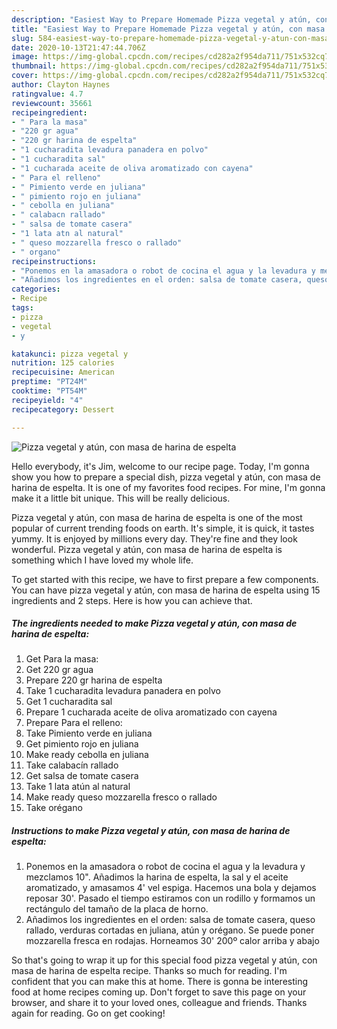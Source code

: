 ```yaml
---
description: "Easiest Way to Prepare Homemade Pizza vegetal y atún, con masa de harina de espelta"
title: "Easiest Way to Prepare Homemade Pizza vegetal y atún, con masa de harina de espelta"
slug: 584-easiest-way-to-prepare-homemade-pizza-vegetal-y-atun-con-masa-de-harina-de-espelta
date: 2020-10-13T21:47:44.706Z
image: https://img-global.cpcdn.com/recipes/cd282a2f954da711/751x532cq70/pizza-vegetal-y-atun-con-masa-de-harina-de-espelta-foto-principal.jpg
thumbnail: https://img-global.cpcdn.com/recipes/cd282a2f954da711/751x532cq70/pizza-vegetal-y-atun-con-masa-de-harina-de-espelta-foto-principal.jpg
cover: https://img-global.cpcdn.com/recipes/cd282a2f954da711/751x532cq70/pizza-vegetal-y-atun-con-masa-de-harina-de-espelta-foto-principal.jpg
author: Clayton Haynes
ratingvalue: 4.7
reviewcount: 35661
recipeingredient:
- " Para la masa"
- "220 gr agua"
- "220 gr harina de espelta"
- "1 cucharadita levadura panadera en polvo"
- "1 cucharadita sal"
- "1 cucharada aceite de oliva aromatizado con cayena"
- " Para el relleno"
- " Pimiento verde en juliana"
- " pimiento rojo en juliana"
- " cebolla en juliana"
- " calabacn rallado"
- " salsa de tomate casera"
- "1 lata atn al natural"
- " queso mozzarella fresco o rallado"
- " organo"
recipeinstructions:
- "Ponemos en la amasadora o robot de cocina el agua y la levadura y mezclamos 10&#34;. Añadimos la harina de espelta, la sal y el aceite aromatizado, y amasamos 4&#39; vel espiga. Hacemos una bola y dejamos reposar 30&#39;. Pasado el tiempo estiramos con un rodillo y formamos un rectángulo del tamaño de la placa de horno."
- "Añadimos los ingredientes en el orden: salsa de tomate casera, queso rallado, verduras cortadas en juliana, atún y orégano. Se puede poner mozzarella fresca en rodajas. Horneamos 30&#39; 200º calor arriba y abajo"
categories:
- Recipe
tags:
- pizza
- vegetal
- y

katakunci: pizza vegetal y 
nutrition: 125 calories
recipecuisine: American
preptime: "PT24M"
cooktime: "PT54M"
recipeyield: "4"
recipecategory: Dessert

---
```



![Pizza vegetal y atún, con masa de harina de espelta](https://img-global.cpcdn.com/recipes/cd282a2f954da711/751x532cq70/pizza-vegetal-y-atun-con-masa-de-harina-de-espelta-foto-principal.jpg)

Hello everybody, it's Jim, welcome to our recipe page. Today, I'm gonna show you how to prepare a special dish, pizza vegetal y atún, con masa de harina de espelta. It is one of my favorites food recipes. For mine, I'm gonna make it a little bit unique. This will be really delicious.



Pizza vegetal y atún, con masa de harina de espelta is one of the most popular of current trending foods on earth. It's simple, it is quick, it tastes yummy. It is enjoyed by millions every day. They're fine and they look wonderful. Pizza vegetal y atún, con masa de harina de espelta is something which I have loved my whole life.


To get started with this recipe, we have to first prepare a few components. You can have pizza vegetal y atún, con masa de harina de espelta using 15 ingredients and 2 steps. Here is how you can achieve that.

<!--inarticleads1-->

##### The ingredients needed to make Pizza vegetal y atún, con masa de harina de espelta:

1. Get  Para la masa:
1. Get 220 gr agua
1. Prepare 220 gr harina de espelta
1. Take 1 cucharadita levadura panadera en polvo
1. Get 1 cucharadita sal
1. Prepare 1 cucharada aceite de oliva aromatizado con cayena
1. Prepare  Para el relleno:
1. Take  Pimiento verde en juliana
1. Get  pimiento rojo en juliana
1. Make ready  cebolla en juliana
1. Take  calabacín rallado
1. Get  salsa de tomate casera
1. Take 1 lata atún al natural
1. Make ready  queso mozzarella fresco o rallado
1. Take  orégano




<!--inarticleads2-->

##### Instructions to make Pizza vegetal y atún, con masa de harina de espelta:

1. Ponemos en la amasadora o robot de cocina el agua y la levadura y mezclamos 10&#34;. Añadimos la harina de espelta, la sal y el aceite aromatizado, y amasamos 4&#39; vel espiga. Hacemos una bola y dejamos reposar 30&#39;. Pasado el tiempo estiramos con un rodillo y formamos un rectángulo del tamaño de la placa de horno.
1. Añadimos los ingredientes en el orden: salsa de tomate casera, queso rallado, verduras cortadas en juliana, atún y orégano. Se puede poner mozzarella fresca en rodajas. Horneamos 30&#39; 200º calor arriba y abajo




So that's going to wrap it up for this special food pizza vegetal y atún, con masa de harina de espelta recipe. Thanks so much for reading. I'm confident that you can make this at home. There is gonna be interesting food at home recipes coming up. Don't forget to save this page on your browser, and share it to your loved ones, colleague and friends. Thanks again for reading. Go on get cooking!
